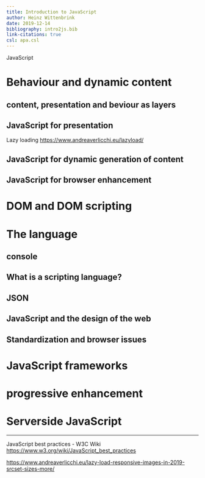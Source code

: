 ```yaml
---
title: Introduction to JavaScript
author: Heinz Wittenbrink
date: 2019-12-14
bibliography: intro2js.bib
link-citations: true
csl: apa.csl
---
```


JavaScript

# Behaviour and dynamic content

## content, presentation and beviour as layers

## JavaScript for presentation

Lazy loading https://www.andreaverlicchi.eu/lazyload/

## JavaScript for dynamic generation of content

## JavaScript for browser enhancement


# DOM and DOM scripting

# The language

## console

## What is a scripting language?

## JSON

## JavaScript and the design of the web

## Standardization and browser issues


# JavaScript frameworks

# progressive enhancement

# Serverside JavaScript

---
JavaScript best practices - W3C Wiki https://www.w3.org/wiki/JavaScript_best_practices

https://www.andreaverlicchi.eu/lazy-load-responsive-images-in-2019-srcset-sizes-more/
